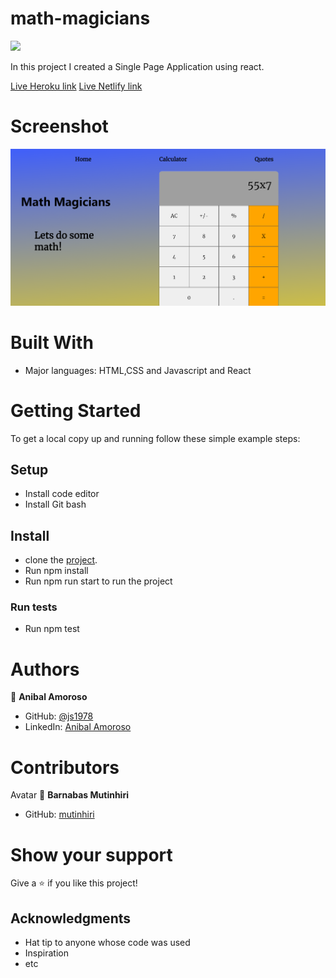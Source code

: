 # math-magicians
![](https://img.shields.io/badge/Microverse-blueviolet)


In this project I created a Single Page Application using react.


[Live Heroku link](https://math-magicians-sj1978.herokuapp.com)
[Live Netlify link](https://modest-turing-5c0972.netlify.app)

# Screenshot
![screenshot](/img/screenshot.png)





# Built With

- Major languages: HTML,CSS and Javascript and React



# Getting Started

To get a local copy up and running follow these simple example steps:


## Setup
- Install code editor
- Install Git bash

## Install
- clone the [project](https://github.com/sj1978/math-magicians.git).
- Run npm install
- Run npm run start to run the project

### Run tests
- Run npm test


# Authors



👤 **Anibal Amoroso**
- GitHub: [@js1978](https://github.com/sj1978)
- LinkedIn: [Anibal Amoroso](https://www.linkedin.com/in/anibal-amoroso-a5330921b/)


# Contributors

Avatar
💭
**Barnabas Mutinhiri**
- GitHub: [mutinhiri](https://github.com/mutinhiri)

# Show your support

Give a :star: if you like this project!


## Acknowledgments

- Hat tip to anyone whose code was used
- Inspiration
- etc
